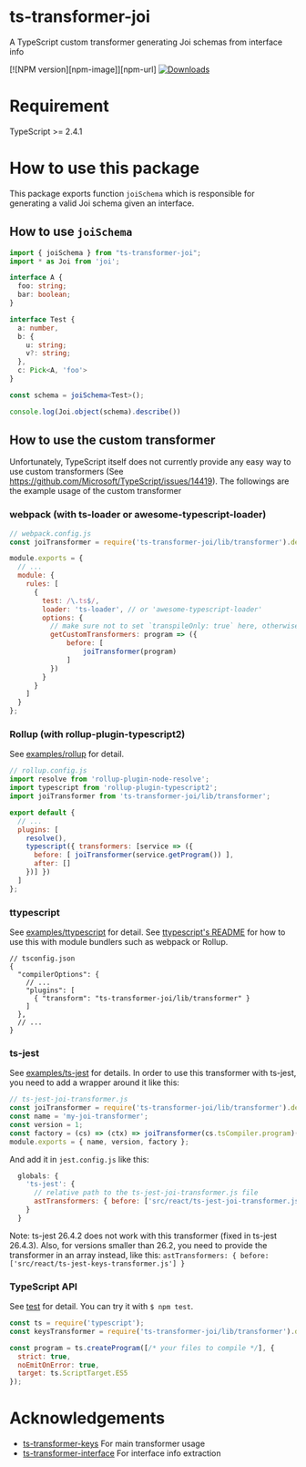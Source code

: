 # ts-transformer-joi
A TypeScript custom transformer generating Joi schemas from interface info

[![NPM version][npm-image]][npm-url]
[![Downloads](https://img.shields.io/npm/dm/ts-transformer-joi.svg)](https://www.npmjs.com/package/ts-transformer-joi)


# Requirement
TypeScript >= 2.4.1

# How to use this package
This package exports function `joiSchema` which is responsible for generating a 
valid Joi schema given an interface.

## How to use `joiSchema`
```ts
import { joiSchema } from "ts-transformer-joi";
import * as Joi from 'joi';

interface A {
  foo: string;
  bar: boolean;
}

interface Test {
  a: number,
  b: {
    u: string;
    v?: string;
  },
  c: Pick<A, 'foo'>
}

const schema = joiSchema<Test>();

console.log(Joi.object(schema).describe())
```

## How to use the custom transformer
Unfortunately, TypeScript itself does not currently provide any easy way to use custom transformers (See https://github.com/Microsoft/TypeScript/issues/14419).
The followings are the example usage of the custom transformer

### webpack (with ts-loader or awesome-typescript-loader)

```js
// webpack.config.js
const joiTransformer = require('ts-transformer-joi/lib/transformer').default;

module.exports = {
  // ...
  module: {
    rules: [
      {
        test: /\.ts$/,
        loader: 'ts-loader', // or 'awesome-typescript-loader'
        options: {
          // make sure not to set `transpileOnly: true` here, otherwise it will not work
          getCustomTransformers: program => ({
              before: [
                  joiTransformer(program)
              ]
          })
        }
      }
    ]
  }
};

```

### Rollup (with rollup-plugin-typescript2)

See [examples/rollup](examples/rollup) for detail.

```js
// rollup.config.js
import resolve from 'rollup-plugin-node-resolve';
import typescript from 'rollup-plugin-typescript2';
import joiTransformer from 'ts-transformer-joi/lib/transformer';

export default {
  // ...
  plugins: [
    resolve(),
    typescript({ transformers: [service => ({
      before: [ joiTransformer(service.getProgram()) ],
      after: []
    })] })
  ]
};
```

### ttypescript

See [examples/ttypescript](examples/ttypescript) for detail.
See [ttypescript's README](https://github.com/cevek/ttypescript/blob/master/README.md) for how to use this with module bundlers such as webpack or Rollup.

```jsonc
// tsconfig.json
{
  "compilerOptions": {
    // ...
    "plugins": [
      { "transform": "ts-transformer-joi/lib/transformer" }
    ]
  },
  // ...
}
```

### ts-jest

See [examples/ts-jest](examples/ts-jest) for details.
In order to use this transformer with ts-jest, you need to add a wrapper around it like this:

```javascript
// ts-jest-joi-transformer.js
const joiTransformer = require('ts-transformer-joi/lib/transformer').default;
const name = 'my-joi-transformer';
const version = 1;
const factory = (cs) => (ctx) => joiTransformer(cs.tsCompiler.program)(ctx);
module.exports = { name, version, factory };
```

And add it in `jest.config.js` like this:

```javascript
  globals: {
    'ts-jest': {
      // relative path to the ts-jest-joi-transformer.js file
      astTransformers: { before: ['src/react/ts-jest-joi-transformer.js'] }
    }
  }
```

Note: ts-jest 26.4.2 does not work with this transformer (fixed in ts-jest 26.4.3). Also, for versions smaller than 26.2, you need to provide the transformer in an array instead, like this: `astTransformers: { before: ['src/react/ts-jest-keys-transformer.js'] }`

### TypeScript API

See [test](test) for detail.
You can try it with `$ npm test`.

```js
const ts = require('typescript');
const keysTransformer = require('ts-transformer-joi/lib/transformer').default;

const program = ts.createProgram([/* your files to compile */], {
  strict: true,
  noEmitOnError: true,
  target: ts.ScriptTarget.ES5
});
```

# Acknowledgements
* [ts-transformer-keys](https://github.com/kimamula/ts-transformer-keys) For main transformer usage
* [ts-transformer-interface](https://github.com/robturtle/ts-transformer-interface) For interface info extraction
